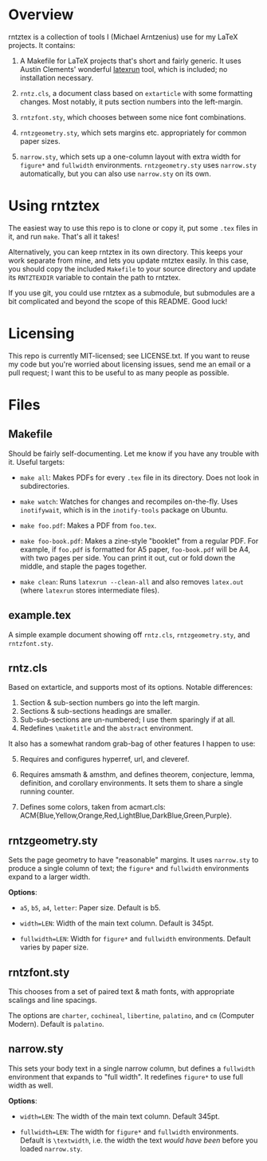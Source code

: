 # Overview

[latexrun]: https://github.com/aclements/latexrun

rntztex is a collection of tools I (Michael Arntzenius) use for my LaTeX
projects. It contains:

1. A Makefile for LaTeX projects that's short and fairly generic. It uses Austin
   Clements' wonderful [latexrun][] tool, which is included; no installation
   necessary.

2. `rntz.cls`, a document class based on `extarticle` with some formatting
   changes. Most notably, it puts section numbers into the left-margin.

3. `rntzfont.sty`, which chooses between some nice font combinations.

4. `rntzgeometry.sty`, which sets margins etc. appropriately for common paper
   sizes.

5. `narrow.sty`, which sets up a one-column layout with extra width for
   `figure*` and `fullwidth` environments. `rntzgeometry.sty` uses `narrow.sty`
   automatically, but you can also use `narrow.sty` on its own.

# Using rntztex

The easiest way to use this repo is to clone or copy it, put some `.tex` files
in it, and run `make`. That's all it takes!

Alternatively, you can keep rntztex in its own directory. This keeps your work
separate from mine, and lets you update rntztex easily. In this case, you should
copy the included `Makefile` to your source directory and update its
`RNTZTEXDIR` variable to contain the path to rntztex.

If you use git, you could use rntztex as a submodule, but submodules are a bit
complicated and beyond the scope of this README. Good luck!

# Licensing

This repo is currently MIT-licensed; see LICENSE.txt. If you want to reuse my
code but you're worried about licensing issues, send me an email or a pull
request; I want this to be useful to as many people as possible.

# Files

## Makefile

Should be fairly self-documenting. Let me know if you have any trouble with it.
Useful targets:

- `make all`: Makes PDFs for every `.tex` file in its directory. Does not look
  in subdirectories.

- `make watch`: Watches for changes and recompiles on-the-fly. Uses
  `inotifywait`, which is in the `inotify-tools` package on Ubuntu.

- `make foo.pdf`: Makes a PDF from `foo.tex`.

- `make foo-book.pdf`: Makes a zine-style "booklet" from a regular PDF. For
  example, if `foo.pdf` is formatted for A5 paper, `foo-book.pdf` will be A4,
  with two pages per side. You can print it out, cut or fold down the middle,
  and staple the pages together.

- `make clean`: Runs `latexrun --clean-all` and also removes `latex.out` (where
  `latexrun` stores intermediate files).

## example.tex

A simple example document showing off `rntz.cls`, `rntzgeometry.sty`, and
`rntzfont.sty`.

## rntz.cls

Based on extarticle, and supports most of its options. Notable differences:

1. Section & sub-section numbers go into the left margin.
2. Sections & sub-sections headings are smaller.
3. Sub-sub-sections are un-numbered; I use them sparingly if at all.
4. Redefines `\maketitle` and the `abstract` environment.

It also has a somewhat random grab-bag of other features I happen to use:

5. Requires and configures hyperref, url, and cleveref.

6. Requires amsmath & amsthm, and defines theorem, conjecture, lemma,
definition, and corollary environments. It sets them to share a single running
counter.

7. Defines some colors, taken from acmart.cls:
ACM{Blue,Yellow,Orange,Red,LightBlue,DarkBlue,Green,Purple}.

## rntzgeometry.sty

Sets the page geometry to have "reasonable" margins. It uses `narrow.sty` to
produce a single column of text; the `figure*` and `fullwidth` environments
expand to a larger width.

**Options**:

- `a5`, `b5`, `a4`, `letter`: Paper size. Default is b5.

- `width=LEN`: Width of the main text column. Default is 345pt.

- `fullwidth=LEN`: Width for `figure*` and `fullwidth` environments. Default
  varies by paper size.

## rntzfont.sty

This chooses from a set of paired text & math fonts, with appropriate scalings
and line spacings.

The options are `charter`, `cochineal`, `libertine`, `palatino`, and `cm`
(Computer Modern). Default is `palatino`.

## narrow.sty

This sets your body text in a single narrow column, but defines a `fullwidth`
environment that expands to "full width". It redefines `figure*` to use full
width as well.

**Options**:

- `width=LEN`: The width of the main text column. Default 345pt.

- `fullwidth=LEN`: The width for `figure*` and `fullwidth` environments. Default
  is `\textwidth`, i.e. the width the text *would have been* before you loaded
  `narrow.sty`.
